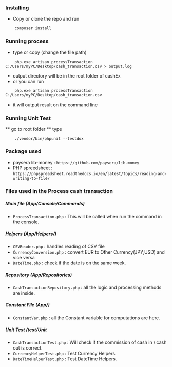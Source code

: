 ### Installing
* Copy or clone the repo and run 
```shell
	composer install
```

### Running process
* type or copy (change the file path) 
```shell
	php.exe artisan processTransaction C:/Users/myPC/Desktop/cash_transaction.csv > output.log
```
* output directory will be in the root folder of cashEx
* or you can run
```shell
	php.exe artisan processTransaction C:/Users/myPC/Desktop/cash_transaction.csv
```
 * it will output result on the command line

### Running Unit Test
** go to root folder
** type
```shell
	./vendor/bin/phpunit --testdox
```

### Package used
* paysera lib-money : `https://github.com/paysera/lib-money`
* PHP spreedsheet : `https://phpspreadsheet.readthedocs.io/en/latest/topics/reading-and-writing-to-file/`

### Files used in the Process cash transaction
##### Main file (App/Console/Commands)
* `ProcessTransaction.php` : This will be called when run the command in the console.
##### Helpers (App/Helpers/)
* `CSVReader.php` : handles reading of CSV file
* `CurrencyConversion.php` : convert EUR to Other Currency(JPY,USD) and vice versa
* `DateTime.php` : check if the date is on the same week.
##### Repository (App/Repositories)
*  `CashTransactionRepository.php` : all the logic and processing methods are inside.
##### Constant File (App/)
* `ConstantVar.php` : all the Constant variable for computations are here.

##### Unit Test (test/Unit
* `CashTransactionTest.php` : Will check if the commission of cash in / cash out is correct.
* `CurrencyHelperTest.php` : Test Currency Helpers.
* `DateTimeHelperTest.php` : Test DateTime Helpers.
